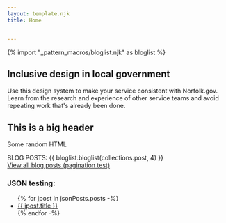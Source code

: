 ```yaml
---
layout: template.njk
title: Home


---
```


{% import "_pattern_macros/bloglist.njk" as bloglist %}

<section class="section_stage_theme">
  <div class="container">
    <h1>Inclusive design in local government</h1>
    <p class="lead col-12 col-lg-8">Use this design system to make your service consistent with Norfolk.gov. Learn from the research and experience of other service teams and avoid repeating work that's already been done.</p>
  </div>
</section>

<section class="section_light_theme">
  <div class="container">
    <h2>This is a big header</h2>
    <p>Some random HTML</p>
    BLOG POSTS:
    {{ bloglist.bloglist(collections.post, 4) }}
  </div>
</section>

<div class="container">
  <a href="{{ 'blogs/blog-posts' | url }}">View all blog posts (pagination test)</a>
  <h3 class="mt-4">JSON testing:</h3>
  <ul>
      {% for jpost in jsonPosts.posts -%}
      <li><a href="{{ jpost.url | url }}">{{ jpost.title }}</a></li>
      {% endfor -%}
  </ul>
</div>
